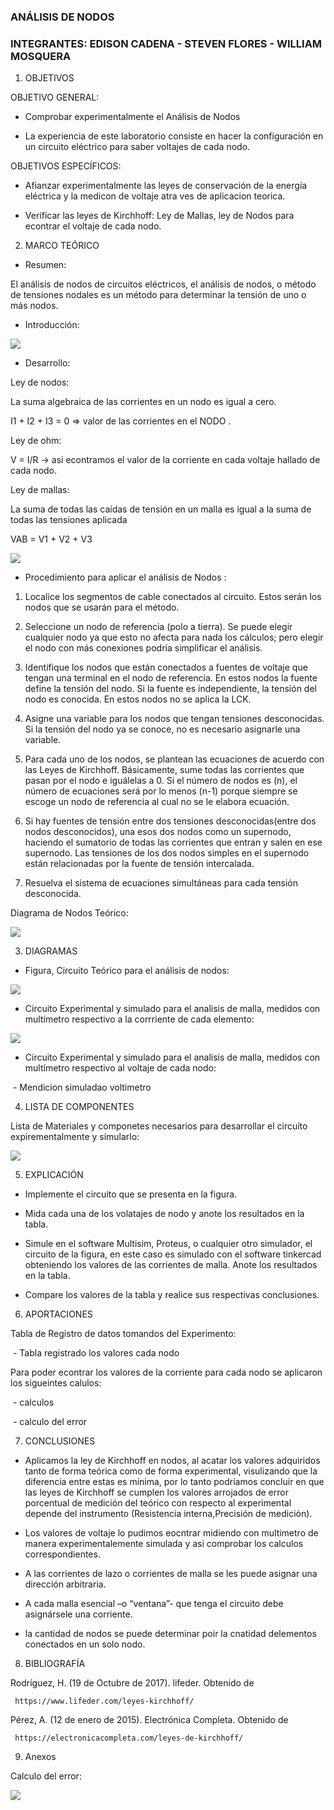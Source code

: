 ### ANÁLISIS DE NODOS


### INTEGRANTES: EDISON CADENA - STEVEN FLORES - WILLIAM MOSQUERA


1. OBJETIVOS


OBJETIVO GENERAL:

* Comprobar experimentalmente el Análisis de Nodos

* La experiencia de este laboratorio consiste en hacer la configuración en un circuito eléctrico para saber voltajes de cada nodo.

OBJETIVOS ESPECÍFICOS: 

* Afianzar experimentalmente las leyes de conservación de la energía eléctrica y la medicon de voltaje atra ves de aplicacion teorica.

* Verificar las leyes de Kirchhoff: Ley de Mallas, ley de Nodos para econtrar el voltaje de cada nodo.


2. MARCO TEÓRICO 


* Resumen:

El análisis de nodos de circuitos eléctricos, el análisis de nodos, o método de tensiones nodales es un método para determinar la tensión de uno o más nodos.

* Introducción:

![](https://github.com/eddy90cg/Laboratorio_3/blob/main/img/Mentefacto.jpg)

* Desarrollo:

Ley de nodos:

 La suma algebraica de las corrientes en un nodo es igual a cero.      

I1 + I2 + I3 = 0 => valor de las corrientes en el NODO .

Ley de ohm: 

V = I/R -> asi econtramos el valor de la corriente en cada voltaje hallado de cada nodo.

Ley de mallas: 

La suma de todas las caídas de tensión en un malla es igual a la suma de todas las tensiones aplicada

VAB = V1 + V2 + V3

![](https://github.com/eddy90cg/Laboratorio_3/blob/main/img/circuito%20marco%20teorico.jpg)


* Procedimiento para aplicar el análisis de Nodos :


1.  Localice los segmentos de cable conectados al circuito. Estos serán los nodos que se usarán para el método.

2.  Seleccione un nodo de referencia (polo a tierra). Se puede elegir cualquier nodo ya que esto no afecta para nada los cálculos; pero elegir el nodo con más conexiones podría simplificar el análisis.

3.  Identifique los nodos que están conectados a fuentes de voltaje que tengan una terminal en el nodo de referencia. En estos nodos la fuente define la tensión del nodo. Si la fuente es independiente, la tensión del nodo es conocida. En estos nodos no se aplica la LCK.

4.  Asigne una variable para los nodos que tengan tensiones desconocidas. Si la tensión del nodo ya se conoce, no es necesario asignarle una variable.

5.  Para cada uno de los nodos, se plantean las ecuaciones de acuerdo con las Leyes de Kirchhoff. Básicamente, sume todas las corrientes que pasan por el nodo e iguálelas a 0. Si el número de nodos es (n), el número de ecuaciones será por lo menos (n-1) porque siempre se escoge un nodo de referencia al cual no se le elabora ecuación.

6.  Si hay fuentes de tensión entre dos tensiones desconocidas(entre dos nodos desconocidos), una esos dos nodos como un supernodo, haciendo el sumatorio de todas las corrientes que entran y salen en ese supernodo. Las tensiones de los dos nodos simples en el supernodo están relacionadas por la fuente de tensión intercalada.

7.  Resuelva el sistema de ecuaciones simultáneas para cada tensión desconocida.

Diagrama de Nodos Teórico:

![](https://github.com/eddy90cg/Laboratorio_3/blob/main/img/diagrama%20nodos%20teorico.jpg)


3. DIAGRAMAS

* Figura, Circuito Teórico para el análisis de nodos:

![](https://github.com/eddy90cg/Laboratorio_3/blob/main/img/diagrama.jpeg)


* Circuito Experimental y simulado para el analisis de malla, medidos con multímetro respectivo a la corrriente de cada elemento:

![](https://github.com/eddy90cg/Laboratorio_3/blob/main/img/simulado%20medicion%20de%20corriente.jpeg)

* Circuito Experimental y simulado para el analisis de malla, medidos con multímetro respectivo al voltaje de cada nodo:

![]()   -   Mendicion simuladao voltimetro 


4. LISTA DE COMPONENTES

Lista de Materiales y componetes necesarios para desarrollar el circuito expirementalmente y simularlo:

![](https://github.com/eddy90cg/Laboratorio_3/blob/main/img/materiales%20o%20euipo%20lab%203.jpg)


5. EXPLICACIÓN


* Implemente el circuito que se presenta en la figura.

* Mida cada una de los volatajes de nodo y anote los resultados en la tabla.

* Simule en el software Multisim, Proteus, o cualquier otro simulador, el circuito
de la figura, en este caso es simulado con el software tinkercad obteniendo los valores de las corrientes de malla. Anote los resultados
en la tabla.

* Compare los valores de la tabla  y realice sus respectivas conclusiones.


6. APORTACIONES


Tabla de Registro de datos tomandos del Experimento:


![]()    - Tabla registrado los valores cada nodo


Para poder econtrar los valores de la corriente para cada nodo se aplicaron los sigueintes calulos:

![]()    - calculos 


![]() - calculo del error


7. CONCLUSIONES

* Aplicamos la ley de Kirchhoff en nodos, al acatar los valores adquiridos tanto de forma teórica como de forma experimental, visulizando que la diferencia entre estas es mínima, por lo tanto podríamos concluir en que las leyes de Kirchhoff se cumplen los valores arrojados de error porcentual de medición del teórico con respecto al experimental depende del instrumento (Resistencia interna,Precisión de medición).

* Los valores de voltaje lo pudimos eocntrar midiendo con multimetro de manera experimentalemente simulada y asi comprobar los calculos correspondientes.

* A las corrientes de lazo o corrientes de malla se les puede asignar una dirección arbitraria.

* A cada malla esencial –o “ventana”- que tenga el circuito debe asignársele una corriente.

* la cantidad de nodos se puede determinar poir la cnatidad delementos conectados en un solo nodo.


8. BIBLIOGRAFÍA

Rodríguez, H. (19 de Octubre de 2017). lifeder. Obtenido de

     https://www.lifeder.com/leyes-kirchhoff/

Pérez, A. (12 de enero de 2015). Electrónica Completa. Obtenido de

     https://electronicacompleta.com/leyes-de-kirchhoff/
     

9. Anexos

Calculo del error: 


![](https://github.com/eddy90cg/Laboratorio_3/blob/main/Anexos/calculo%20del%20error.jpg)
